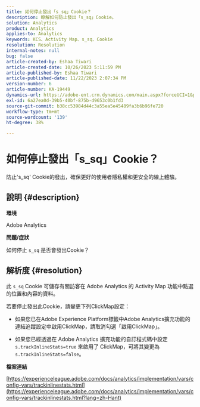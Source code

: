 ```yaml
---
title: 如何停止發出「s_sq」Cookie？
description: 瞭解如何防止發出「s_sq」Cookie。
solution: Analytics
product: Analytics
applies-to: Analytics
keywords: KCS、Activity Map、s_sq、Cookie
resolution: Resolution
internal-notes: null
bug: false
article-created-by: Eshaa Tiwari
article-created-date: 10/26/2023 5:11:59 PM
article-published-by: Eshaa Tiwari
article-published-date: 11/22/2023 2:07:34 PM
version-number: 6
article-number: KA-19449
dynamics-url: https://adobe-ent.crm.dynamics.com/main.aspx?forceUCI=1&pagetype=entityrecord&etn=knowledgearticle&id=3b2861c3-2274-ee11-9ae7-6045bd0063aa
exl-id: 6a27ea0d-39b5-40bf-875b-d9653c0b1fd3
source-git-commit: b38cc53984d44c3a55ea5e45489fa3b6b96fe720
workflow-type: tm+mt
source-wordcount: '139'
ht-degree: 38%

---
```


# 如何停止發出「s_sq」Cookie？


防止&#39;s_sq&#39; Cookie的發出，確保更好的使用者隱私權和更安全的線上體驗。

## 說明 {#description}


<b>環境</b>

Adobe Analytics

<b>問題/症狀</b>

如何停止 `s_sq` 是否會發出Cookie？


## 解析度 {#resolution}


此 `s_sq` Cookie 可儲存有關訪客在 Adob&#x200B;&#x200B;e Analytics 的 Activity Map 功能中點選的位置和內容的資料。

若要停止發出此Cookie，請變更下列ClickMap設定：

- 如果您已在Adobe Experience Platform標籤中Adobe Analytics擴充功能的連結追蹤設定中啟用ClickMap，請取消勾選「啟用ClickMap」。

- 如果您已經透過在 Adobe Analytics 擴充功能的自訂程式碼中設定 `s.trackInlineStats=true` 來啟用了 ClickMap，可將其變更為 `s.trackInlineStats=false`。

<b>檔案連結</b>

[https://experienceleague.adobe.com/docs/analytics/implementation/vars/config-vars/trackinlinestats.html](https://experienceleague.adobe.com/docs/analytics/implementation/vars/config-vars/trackinlinestats.html?lang=zh-Hant)
